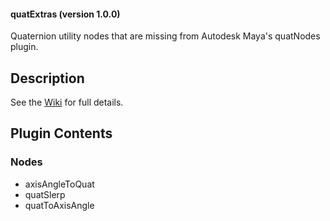 #### quatExtras (version 1.0.0)
Quaternion utility nodes that are missing from Autodesk Maya's quatNodes plugin.

## Description
See the [Wiki](https://github.com/yantor3d/quatExtras/wiki) for full details.

## Plugin Contents
### Nodes
- axisAngleToQuat
- quatSlerp
- quatToAxisAngle
